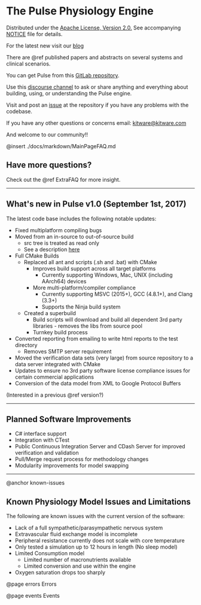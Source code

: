 
# The Pulse Physiology Engine

Distributed under the <a href="https://www.apache.org/licenses/LICENSE-2.0">Apache License, Version 2.0.</a>
See accompanying <a href="https://gitlab.kitware.com/physiology/engine/blob/master/NOTICE">NOTICE</a> file for details.

For the latest new visit our <a href="https://blog.kitware.com/tag/pulse/">blog</a>

There are @ref published papers and abstracts on several systems and clinical scenarios. 

You can get Pulse from this <a href="https://gitlab.kitware.com/physiology/engine">GitLab repository</a>.

Use this <a href="https://discourse.kitware.com/c/pulse-physiology-engine">discourse channel</a> 
to ask or share anything and everything about building, using, or understanding the Pulse engine.

Visit and post an <a href="https://gitlab.kitware.com/physiology/engine/issues">issue</a> at the repository if you have any problems with the codebase.

If you have any other questions or concerns email: kitware@kitware.com

And welcome to our community!!


@insert ./docs/markdown/MainPageFAQ.md

## Have more questions?

Check out the @ref ExtraFAQ for more insight.


- - -

## What's new in Pulse v1.0 (September 1st, 2017)

The latest code base includes the following notable updates:
- Fixed multiplatform compiling bugs
- Moved from an in-source to out-of-source build
  - src tree is treated as read only
  - See a description <a href="https://cmake.org/Wiki/CMake_FAQ#What_is_an_.22out-of-source.22_build.3F">here</a>
- Full CMake Builds
  - Replaced all ant and scripts (.sh and .bat) with CMake
    - Improves build support across all target platforms
      - Currently supporting Windows, Mac, UNIX (including AArch64) devices
    - More multi-platform/compiler compliance
      - Currently supporting MSVC (2015+), GCC (4.8.1+), and Clang (3.3+)
      - Supports the Ninja build system 
  - Created a superbuild
    - Build scripts will download and build all dependent 3rd party libraries - removes the libs from source pool
    - Turnkey build process
- Converted reporting from emailing to write html reports to the test directory
  - Removes SMTP server requirement
- Moved the verification data sets (very large) from source repository to a data server integrated with CMake
- Updates to ensure no 3rd party software license compliance issues for certain commercial applications
- Conversion of the data model from XML to Google Protocol Buffers

(Interested in a previous @ref version?)

- - -

## Planned Software Improvements

- C# interface support
- Integration with CTest
- Public Continuous Integration Server and CDash Server for improved verification and validation
- Pull/Merge request process for methodology changes
- Modularity improvements for model swapping

- - -
@anchor known-issues
## Known Physiology Model Issues and Limitations
The following are known issues with the current version of the software:
- Lack of a full sympathetic/parasympathetic nervous system
- Extravascular fluid exchange model is incomplete
- Peripheral resistance currently does not scale with core temperature
- Only tested a simulation up to 12 hours in length (No sleep model)
- Limited Consumption model
  - Limited number of macronutrients available
  - Limited conversion and use within the engine
- Oxygen saturation drops too sharply


@page errors Errors

@page events Events

